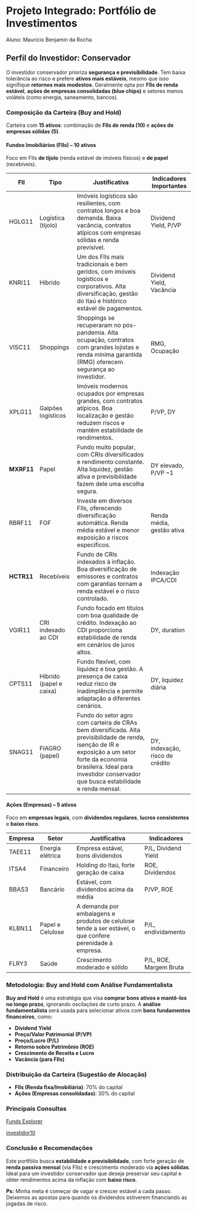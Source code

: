# **Projeto Integrado: Portfólio de Investimentos**

Aluno: Mauricio Benjamin da Rocha

## **Perfil do Investidor: Conservador**

O investidor conservador prioriza **segurança e previsibilidade**. Tem baixa tolerância ao risco e prefere **ativos mais estáveis**, mesmo que isso signifique **retornos mais modestos**. Geralmente opta por **FIIs de renda estável**, **ações de empresas consolidadas (blue chips)** e setores menos voláteis (como energia, saneamento, bancos).

### **Composição da Carteira (Buy and Hold)**

Carteira com **15 ativos**: combinação de **FIIs de renda (10)** e **ações de empresas sólidas (5)**.

#### **Fundos Imobiliários (FIIs)** – 10 ativos

Foco em FIIs **de tijolo** (renda estável de imóveis físicos) e **de papel** (recebíveis).

| **FII**   | **Tipo**                 | **Justificativa**                                                                                       | **Indicadores Importantes**        |
|----------|--------------------------|----------------------------------------------------------------------------------------------------------------------------------|------------------------------------|
| HGLG11   | Logística (tijolo)       | Imóveis logísticos são resilientes, com contratos longos e boa demanda. Baixa vacância, contratos atípicos com empresas sólidas e renda previsível.                 | Dividend Yield, P/VP               |
| KNRI11   | Híbrido                  | Um dos FIIs mais tradicionais e bem geridos, com imóveis logísticos e corporativos. Alta diversificação, gestão do Itaú e histórico estável de pagamentos.          | Dividend Yield, Vacância           |
| VISC11   | Shoppings                | Shoppings se recuperaram no pós-pandemia. Alta ocupação, contratos com grandes lojistas e renda mínima garantida (RMG) oferecem segurança ao investidor.           | RMG, Ocupação                      |
| XPLG11   | Galpões logísticos       | Imóveis modernos ocupados por empresas grandes, com contratos atípicos. Boa localização e gestão reduzem riscos e mantêm estabilidade de rendimentos.              | P/VP, DY                           |
| **MXRF11**   | Papel                    | Fundo muito popular, com CRIs diversificados e rendimento constante. Alta liquidez, gestão ativa e previsibilidade fazem dele uma escolha segura.                  | DY elevado, P/VP ~1                |
| RBRF11   | FOF                      | Investe em diversos FIIs, oferecendo diversificação automática. Renda média estável e menor exposição a riscos específicos.                                         | Renda média, gestão ativa          |
| **HCTR11**   | Recebíveis               | Fundo de CRIs indexados à inflação. Boa diversificação de emissores e contratos com garantias tornam a renda estável e o risco controlado.                         | Indexação IPCA/CDI                 |
| VGIR11   | CRI indexado ao CDI      | Fundo focado em títulos com boa qualidade de crédito. Indexação ao CDI proporciona estabilidade de renda em cenários de juros altos.                               | DY, duration                       |
| CPTS11   | Híbrido (papel e caixa)  | Fundo flexível, com liquidez e boa gestão. A presença de caixa reduz risco de inadimplência e permite adaptação a diferentes cenários.                             | DY, liquidez diária                |                     | DY, liquidez diária                |
| SNAG11  | FIAGRO (papel)           | Fundo do setor agro com carteira de CRAs bem diversificada. Alta previsibilidade de renda, isenção de IR e exposição a um setor forte da economia brasileira. Ideal para investidor conservador que busca estabilidade e renda mensal. | DY, indexação, risco de crédito |

#### **Ações (Empresas)** – 5 ativos

Foco em **empresas legais**, com **dividendos regulares**, **lucros consistentes** e **baixo risco**.

| Empresa | Setor            | Justificativa                           | Indicadores         |
| ------- | ---------------- | --------------------------------------- | ------------------- |
| TAEE11  | Energia elétrica | Empresa estável, bons dividendos        | P/L, Dividend Yield |
| ITSA4   | Financeiro       | Holding do Itaú, forte geração de caixa | ROE, Dividendos     |
| BBAS3   | Bancário         | Estável, com dividendos acima da média  | P/VP, ROE           |
| KLBN11   | Papel e Celulose          | A demanda por embalagens e produtos de celulose tende a ser estável, o que confere perenidade à empresa.                 | P/L, endividamento  |
| FLRY3   | Saúde            | Crescimento moderado e sólido           | P/L, ROE, Margem Bruta |

### **Metodologia: Buy and Hold com Análise Fundamentalista**

**Buy and Hold** é uma estratégia que visa **comprar bons ativos e mantê-los no longo prazo**, ignorando oscilações de curto prazo. A **análise fundamentalista** será usada para selecionar ativos com **bons fundamentos financeiros**, como:

* **Dividend Yield**
* **Preço/Valor Patrimonial (P/VP)**
* **Preço/Lucro (P/L)**
* **Retorno sobre Patrimônio (ROE)**
* **Crescimento de Receita e Lucro**
* **Vacância (para FIIs)**

### **Distribuição da Carteira (Sugestão de Alocação)**

* **FIIs (Renda fixa/Imobiliária)**: 70% do capital
* **Ações (Empresas consolidadas)**: 30% do capital

### Principais Consultas

[Funds Explorer](https://www.fundsexplorer.com.br/)

[investidor10](https://investidor10.com.br/acoes)

### **Conclusão e Recomendações**

Este portfólio busca **estabilidade e previsibilidade**, com forte geração de **renda passiva mensal** (via FIIs) e crescimento moderado via **ações sólidas**. Ideal para um investidor conservador que deseja preservar seu capital e obter rendimentos acima da inflação com **baixo risco**.

**Ps:** Minha meta é começar de vagar e crescer estável a cada passo. Deixemos as apostas para quando os dividendos estiverem financiando as jogadas de risco.
